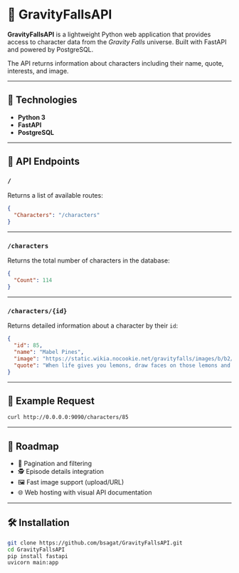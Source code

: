 # 🔮 GravityFallsAPI

**GravityFallsAPI** is a lightweight Python web application that provides access to character data from the *Gravity Falls* universe. Built with FastAPI and powered by PostgreSQL.

The API returns information about characters including their name, quote, interests, and image.

---

## 🚀 Technologies

* **Python 3**
* **FastAPI**
* **PostgreSQL**

---

## 📡 API Endpoints

### `/`

Returns a list of available routes:

```json
{
  "Characters": "/characters"
}
```

---

### `/characters`

Returns the total number of characters in the database:

```json
{
  "Count": 114
}
```

---

### `/characters/{id}`

Returns detailed information about a character by their `id`:

```json
{
  "id": 85,
  "name": "Mabel Pines",
  "image": "https://static.wikia.nocookie.net/gravityfalls/images/b/b2/S1e3_mabel_new_wax_figure.png/",
  "quote": "When life gives you lemons, draw faces on those lemons and wrap them in a blanket. Ta-daaa! Now you have lemon babies."
}
```

---

## 📌 Example Request

```bash
curl http://0.0.0.0:9090/characters/85
```

---

## 🔮 Roadmap

* 🧼 Pagination and filtering
* 🕵️ Episode details integration
* 🖼️ Fast image support (upload/URL)
* 🌐 Web hosting with visual API documentation

---

## 🛠 Installation

```bash
git clone https://github.com/bsagat/GravityFallsAPI.git
cd GravityFallsAPI
pip install fastapi
uvicorn main:app
```
